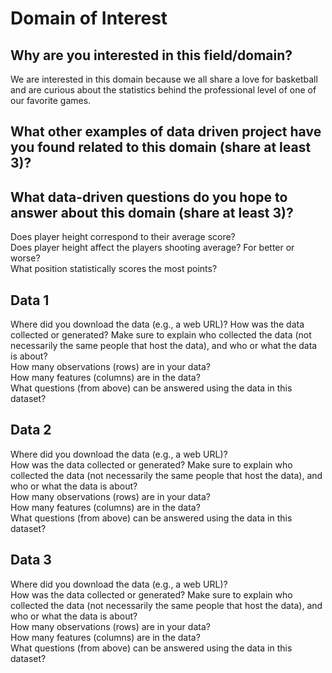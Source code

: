 # Domain of Interest 

## Why are you interested in this field/domain?
We are interested in this domain because we all share a love for basketball and are curious
about the statistics behind the professional level of one of our favorite games.
## What other examples of data driven project have you found related to this domain (share at least 3)?

## What data-driven questions do you hope to answer about this domain (share at least 3)?
Does player height correspond to their average score?  
Does player height affect the players shooting average? For better or worse?  
What position statistically scores the most points?  


## Data 1
Where did you download the data (e.g., a web URL)?
How was the data collected or generated? Make sure to explain who collected the data (not necessarily the same people that host the data), and who or what the data is about?  
How many observations (rows) are in your data?  
How many features (columns) are in the data?  
What questions (from above) can be answered using the data in this dataset?  


## Data 2 
Where did you download the data (e.g., a web URL)?  
How was the data collected or generated? Make sure to explain who collected the data (not necessarily the same people that host the data), and who or what the data is about?  
How many observations (rows) are in your data?  
How many features (columns) are in the data?  
What questions (from above) can be answered using the data in this dataset?  


## Data 3
Where did you download the data (e.g., a web URL)?  
How was the data collected or generated? Make sure to explain who collected the data (not necessarily the same people that host the data), and who or what the data is about?  
How many observations (rows) are in your data?  
How many features (columns) are in the data?  
What questions (from above) can be answered using the data in this dataset?  
